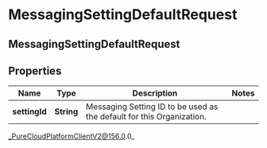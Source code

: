# MessagingSettingDefaultRequest

## MessagingSettingDefaultRequest

## Properties

|Name | Type | Description | Notes|
|------------ | ------------- | ------------- | -------------|
| **settingId** | **String** | Messaging Setting ID to be used as the default for this Organization. | |



_PureCloudPlatformClientV2@156.0.0_
